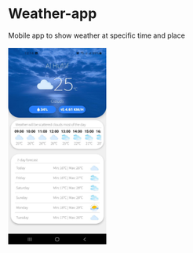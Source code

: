 # Weather-app
Mobile app to show weather at specific time and place
</br></br><img src="https://github.com/TheCodby/Weather-app/blob/master/Screenshot_20211216-121427_MyWeather.jpg?raw=true" width="200" height="400" />
